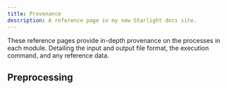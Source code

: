 ```yaml
---
title: Provenance
description: A reference page in my new Starlight docs site.
---
```


These reference pages provide in-depth provenance on the processes in each module. Detailing the input and output file format, the execution command, and any reference data.

## Preprocessing
